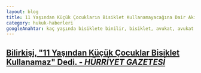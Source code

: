 ```yaml
---
layout: blog
title: 11 Yaşından Küçük Çocukların Bisiklet Kullanamayacağına Dair Akıl Almaz Bilirkişi Raporuna İtirazımıza İlişkin Haber
category: hukuk-haberleri
googleAnahtar: kaç yaşında bisiklete binilir, bisiklet, avukat, avukat baran doğan
---
```


[Bilirkişi, "11 Yaşından Küçük Çocuklar Bisiklet Kullanamaz" Dedi. - ***HÜRRİYET GAZETESİ***](http://www.hurriyet.com.tr/gundem/26405746.asp)
---
